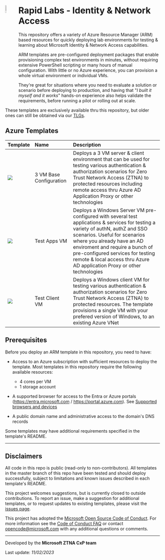 # <img align="left" src="https://github.com/Rainier-MSFT/Entra_ZTNA_Lab/assets/6311098/47a893d3-e254-4a65-be16-176ae90be6e0" width=8%> Rapid Labs - Identity & Network Access

This repository offers a variety of Azure Resource Manager (ARM) based resources for quickly deploying lab environments for testing & learning about Microsoft Identity & Network Access capabilities.

ARM templates are pre-configured deployment packages that enable provisioning complex test environments in minutes, without requiring extensive PowerShell scripting or many hours of manual configuration. With little or no Azure experience, you can provision a whole virtual environment or individual VMs.

They're great for situations where you need to evaluate a solution or scenario before deploying to production, and having that "_I built it myself and it works_" hands-on experience also helps validate the requirements, before running a pilot or rolling out at scale. 

These templates are exclusively available thru this repository, but older ones can still be obtained via our [TLGs](http://aka.ms/catlgs).

## Azure Templates

| Template                     | Name                                                    | Description
| :-------------------         | :-------------------                                    | :-------------------
| [](https://github.com/Rainier-MSFT/Entra_ZTNA_Lab/tree/main/Base-config_3-vm) [<img src="https://aka.ms/deploytoazurebutton">](https://github.com/Rainier-MSFT/Entra_ZTNA_Lab/tree/main/Base-config_3-vm)        | 3 VM Base Configuration | Deploys a 3 VM server & client environment that can be used for testing various authentication & authorization scenarios for Zero Trust Network Access (ZTNA) to protected resources including remote access thru Azure AD Application Proxy or other technologies
| [](https://github.com/Rainier-MSFT/Entra_ZTNA_Lab/tree/main/Test-Apps_vm) [<img src="https://aka.ms/deploytoazurebutton">](https://github.com/Rainier-MSFT/Entra_ZTNA_Lab/tree/main/Test-Apps_vm)        | Test Apps VM | Deploys a Windows Server VM pre-configured with several test applications & services for testing a variety of authN, authZ and SSO scenarios. Useful for scenarios where you already have an AD enviroment and require a bunch of pre-configured services for testing remote & local access thru Azure AD application Proxy or other technologies
| [](https://github.com/Rainier-MSFT/Entra_ZTNA_Lab/tree/main/Test-Client_vm) [<img src="https://aka.ms/deploytoazurebutton">](https://github.com/Rainier-MSFT/Entra_ZTNA_Lab/tree/main/Test-Client_vm)        | Test Client VM | Deploys a Windows client VM for testing various authentication & authorization scenarios for Zero Trust Network Access (ZTNA) to protected resources. The template provisions a single VM with your prefered version of Windows, to an existing Azure VNet


## Prerequisites
Before you deploy an ARM template in this repository, you need to have:

+ Access to an Azure subscription with sufficient resources to deploy the template. Most templates in this repository require the following available resources:

  + 4 cores per VM
  + 1 storage account

+ A supported browser for access to the Entra or Azure portals (https://entra.microsoft.com  /  https://portal.azure.com). See [Supported browsers and devices](https://docs.microsoft.com/en-us/azure/azure-preview-portal-supported-browsers-devices)
+ A public domain name and administrative access to the domain's DNS records

Some templates may have additional requirements specified in the template's README.

___

## Disclaimers

All code in this repo is public (read-only to non-contributors). All templates in the master branch of this repo have been tested and should deploy successfully, subject to limitations and known issues described in each template's README.

This project welcomes suggestions, but is currently closed to outside contributions. To report an issue, make a suggestion for additional templates, or to request updates to existing templates, please visit the [issues page](https://github.com/maxskunkworks/TLG/issues).

This project has adopted the [Microsoft Open Source Code of Conduct](https://opensource.microsoft.com/codeofconduct/).
For more information see the [Code of Conduct FAQ](https://opensource.microsoft.com/codeofconduct/faq/) or
contact [opencode@microsoft.com](mailto:opencode@microsoft.com) with any additional questions or comments.
___

Developed by the **Microsoft ZTNA CxP team**

Last update: _11/02/2023_
